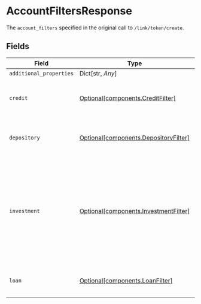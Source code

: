 # AccountFiltersResponse

The `account_filters` specified in the original call to `/link/token/create`.



## Fields

| Field                                                                                                                   | Type                                                                                                                    | Required                                                                                                                | Description                                                                                                             |
| ----------------------------------------------------------------------------------------------------------------------- | ----------------------------------------------------------------------------------------------------------------------- | ----------------------------------------------------------------------------------------------------------------------- | ----------------------------------------------------------------------------------------------------------------------- |
| `additional_properties`                                                                                                 | Dict[str, *Any*]                                                                                                        | :heavy_minus_sign:                                                                                                      | N/A                                                                                                                     |
| `credit`                                                                                                                | [Optional[components.CreditFilter]](../../models/shared/creditfilter.md)                                                | :heavy_minus_sign:                                                                                                      | A filter to apply to `credit`-type accounts                                                                             |
| `depository`                                                                                                            | [Optional[components.DepositoryFilter]](../../models/shared/depositoryfilter.md)                                        | :heavy_minus_sign:                                                                                                      | A filter to apply to `depository`-type accounts                                                                         |
| `investment`                                                                                                            | [Optional[components.InvestmentFilter]](../../models/shared/investmentfilter.md)                                        | :heavy_minus_sign:                                                                                                      | A filter to apply to `investment`-type accounts (or `brokerage`-type accounts for API versions 2018-05-22 and earlier). |
| `loan`                                                                                                                  | [Optional[components.LoanFilter]](../../models/shared/loanfilter.md)                                                    | :heavy_minus_sign:                                                                                                      | A filter to apply to `loan`-type accounts                                                                               |